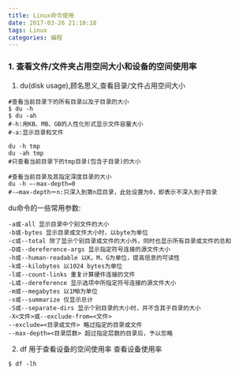 ```yaml
---
title: Linux命令使用
date: 2017-03-26 21:10:18
tags: Linux
categories: 编程
---
```

### 1. 查看文件/文件夹占用空间大小和设备的空间使用率
1. du(disk usage),顾名思义,查看目录/文件占用空间大小
```
#查看当前目录下的所有目录以及子目录的大小
$ du -h
$ du -ah
#-h:用KB、MB、GB的人性化形式显示文件容量大小
#-a:显示目录和文件

du -h tmp
du -ah tmp
#只查看当前目录下的tmp目录(包含子目录)的大小

#查看当前目录及其指定深度目录的大小
du -h –-max-depth=0
#-–max-depth＝n:只深入到第n层目录，此处设置为0，即表示不深入到子目录
```
du命令的一些常用参数:
```
-a或-all 显示目录中个别文件的大小
-b或-bytes 显示目录或文件大小时，以byte为单位
-c或--total 除了显示个别目录或文件的大小外，同时也显示所有目录或文件的总和
-D或--dereference-args 显示指定符号连接的源文件大小
-h或--human-readable 以K，M，G为单位，提高信息的可读性
-k或--kilobytes 以1024 bytes为单位
-l或--count-links 重复计算硬件连接的文件
-L或--dereference 显示选项中所指定符号连接的源文件大小
-m或--megabytes 以1MB为单位
-s或--summarize 仅显示总计
-S或--separate-dirs 显示个别目录的大小时，并不含其子目录的大小
-X<文件>或--exclude-from=<文件>
--exclude=<目录或文件> 略过指定的目录或文件
--max-depth=<目录层数> 超过指定层数的目录后，予以忽略
```

2. df 用于查看设备的空间使用率
查看设备使用率
```
$ df -lh    
```